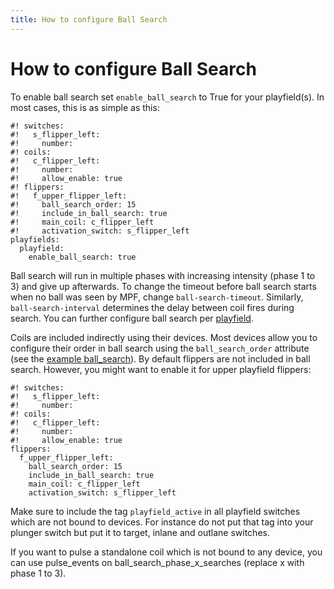 ```yaml
---
title: How to configure Ball Search
---
```


# How to configure Ball Search


To enable ball search set `enable_ball_search` to True for
your playfield(s). In most cases, this is as simple as this:

``` mpf-config
#! switches:
#!   s_flipper_left:
#!     number:
#! coils:
#!   c_flipper_left:
#!     number:
#!     allow_enable: true
#! flippers:
#!   f_upper_flipper_left:
#!     ball_search_order: 15
#!     include_in_ball_search: true
#!     main_coil: c_flipper_left
#!     activation_switch: s_flipper_left
playfields:
  playfield:
    enable_ball_search: true
```

Ball search will run in multiple phases with increasing intensity (phase
1 to 3) and give up afterwards. To change the timeout before ball search
starts when no ball was seen by MPF, change
`ball-search-timeout`. Similarly,
`ball-search-interval` determines the delay between coil
fires during search. You can further configure ball search per
[playfield](../../config/playfields.md).

Coils are included indirectly using their devices. Most devices allow
you to configure their order in ball search using the
`ball_search_order` attribute (see the
[example ball_search](../../examples/index.md)). By default flippers are not included in ball search.
However, you might want to enable it for upper playfield flippers:

``` mpf-config
#! switches:
#!   s_flipper_left:
#!     number:
#! coils:
#!   c_flipper_left:
#!     number:
#!     allow_enable: true
flippers:
  f_upper_flipper_left:
    ball_search_order: 15
    include_in_ball_search: true
    main_coil: c_flipper_left
    activation_switch: s_flipper_left
```

Make sure to include the tag `playfield_active` in all
playfield switches which are not bound to devices. For instance do not
put that tag into your plunger switch but put it to target, inlane and
outlane switches.

If you want to pulse a standalone coil which is not bound to any device,
you can use pulse_events on ball_search_phase_x_searches (replace x with
phase 1 to 3).
